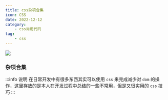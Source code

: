 ```yaml
---
title: css杂项合集
icon: CSS
date: 2022-12-12
category:
    - css常用代码
tag: 
    - css
---
```


![](https://image.zswei.xyz/img/202212122218892.webp)

### 杂项合集
:::info  说明
在日常开发中有很多东西其实可以使用 `css` 来完成减少对 `dom` 的操作，这里存放的是本人在开发过程中总结的一些不常用，但是又很实用的 `css` 技巧
:::